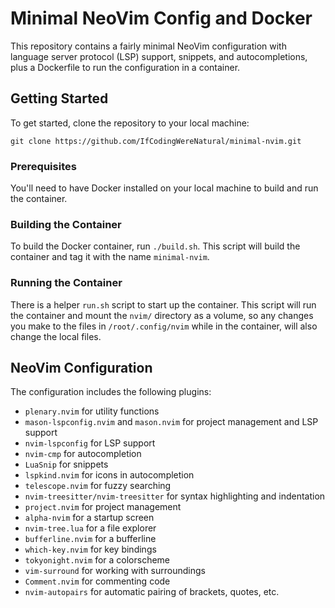 # Minimal NeoVim Config and Docker

This repository contains a fairly minimal NeoVim configuration with language
server protocol (LSP) support, snippets, and autocompletions, plus a Dockerfile
to run the configuration in a container.

## Getting Started

To get started, clone the repository to your local machine:

```
git clone https://github.com/IfCodingWereNatural/minimal-nvim.git
```

### Prerequisites

You'll need to have Docker installed on your local machine to build and run the container.

### Building the Container

To build the Docker container, run `./build.sh`. This script will build the
container and tag it with the name `minimal-nvim`.

### Running the Container

There is a helper `run.sh` script to start up the container. This script will
run the container and mount the `nvim/` directory as a volume, so any changes
you make to the files in `/root/.config/nvim` while in the container, will also
change the local files.

## NeoVim Configuration

The configuration includes the following plugins:

- `plenary.nvim` for utility functions
- `mason-lspconfig.nvim` and `mason.nvim` for project management and LSP support
- `nvim-lspconfig` for LSP support
- `nvim-cmp` for autocompletion
- `LuaSnip` for snippets
- `lspkind.nvim` for icons in autocompletion
- `telescope.nvim` for fuzzy searching
- `nvim-treesitter/nvim-treesitter` for syntax highlighting and indentation
- `project.nvim` for project management
- `alpha-nvim` for a startup screen
- `nvim-tree.lua` for a file explorer
- `bufferline.nvim` for a bufferline
- `which-key.nvim` for key bindings
- `tokyonight.nvim` for a colorscheme
- `vim-surround` for working with surroundings
- `Comment.nvim` for commenting code
- `nvim-autopairs` for automatic pairing of brackets, quotes, etc.


